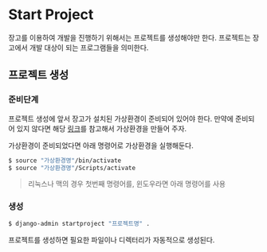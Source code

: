 Start Project
===

장고를 이용하여 개발을 진행하기 위해서는 프로젝트를 생성해야만 한다.
프로젝트는 장고에서 개발 대상이 되는 프로그램들을 의미한다.

프로젝트 생성
---
### 준비단계
프로젝트 생성에 앞서 장고가 설치된 가상환경이 준비되어 있어야 한다. 만약에 준비되어 있지 않다면 해당 [링크](./Install.md)를 참고해서 가상환경을 만들어 주자.

가상환경이 준비되었다면 아래 명령어로 가상환경을 실행해둔다.

```bash
$ source "가상환경명"/bin/activate
$ source "가상환경명"/Scripts/activate
```
> 리눅스나 맥의 경우 첫번째 명령어를, 윈도우라면 아래 명령어를 사용

### 생성
```bash
$ django-admin startproject "프로젝트명" .
```
프로젝트를 생성하면 필요한 파일이나 디렉터리가 자동적으로 생성된다.
